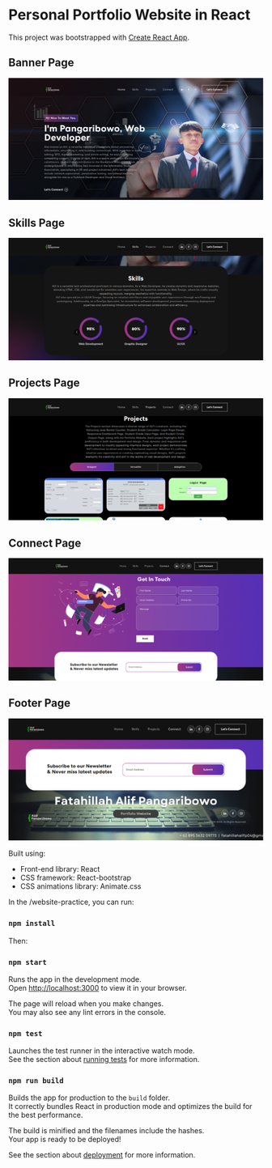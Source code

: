 # Personal Portfolio Website in React

This project was bootstrapped with [Create React App](https://github.com/facebook/create-react-app).

## Banner Page

![1.1](src/assets/rdme/1banner.png)

## Skills Page

![1.2](src/assets/rdme/2skills.png)

## Projects Page

![1.3](src/assets/rdme/3projects.png)

## Connect Page

![1.4](src/assets/rdme/4connect.png)

## Footer Page

![1.5](src/assets/rdme/5footer.png)

<!-- <img width="1266" alt="Screen Shot 2022-06-19 at 2 18 18 PM" src="https://user-images.githubusercontent.com/50160672/174933373-1ba6cadf-1c9a-48c3-aa58-984d0bd62d82.png"> -->

Built using:

- Front-end library: React
- CSS framework: React-bootstrap
- CSS animations library: Animate.css

In the /website-practice, you can run:

### `npm install`

Then:

### `npm start`

Runs the app in the development mode.\
Open [http://localhost:3000](http://localhost:3000) to view it in your browser.

The page will reload when you make changes.\
You may also see any lint errors in the console.

### `npm test`

Launches the test runner in the interactive watch mode.\
See the section about [running tests](https://facebook.github.io/create-react-app/docs/running-tests) for more information.

### `npm run build`

Builds the app for production to the `build` folder.\
It correctly bundles React in production mode and optimizes the build for the best performance.

The build is minified and the filenames include the hashes.\
Your app is ready to be deployed!

See the section about [deployment](https://facebook.github.io/create-react-app/docs/deployment) for more information.